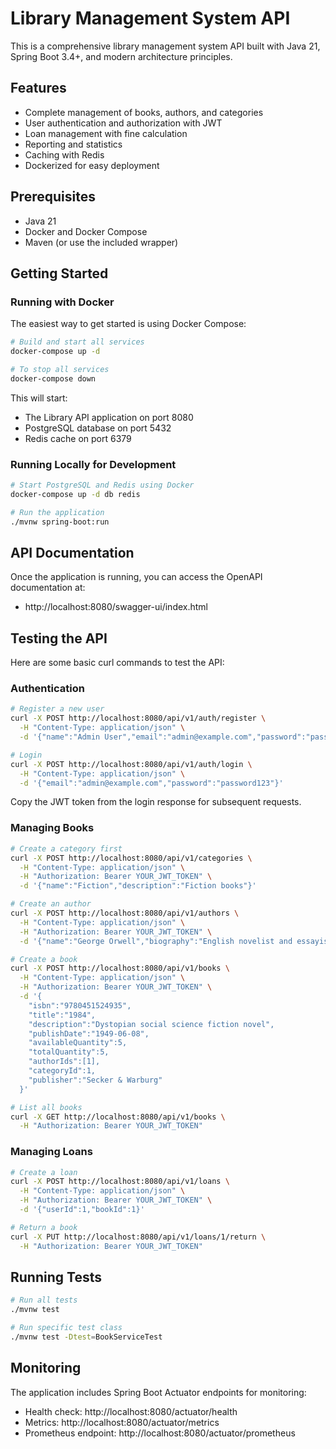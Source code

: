 # Library Management System API

This is a comprehensive library management system API built with Java 21, Spring Boot 3.4+, and modern architecture principles.

## Features

- Complete management of books, authors, and categories
- User authentication and authorization with JWT
- Loan management with fine calculation
- Reporting and statistics
- Caching with Redis
- Dockerized for easy deployment

## Prerequisites

- Java 21
- Docker and Docker Compose
- Maven (or use the included wrapper)

## Getting Started

### Running with Docker

The easiest way to get started is using Docker Compose:

```bash
# Build and start all services
docker-compose up -d

# To stop all services
docker-compose down
```

This will start:
- The Library API application on port 8080
- PostgreSQL database on port 5432
- Redis cache on port 6379

### Running Locally for Development

```bash
# Start PostgreSQL and Redis using Docker
docker-compose up -d db redis

# Run the application
./mvnw spring-boot:run
```

## API Documentation

Once the application is running, you can access the OpenAPI documentation at:

- http://localhost:8080/swagger-ui/index.html

## Testing the API

Here are some basic curl commands to test the API:

### Authentication

```bash
# Register a new user
curl -X POST http://localhost:8080/api/v1/auth/register \
  -H "Content-Type: application/json" \
  -d '{"name":"Admin User","email":"admin@example.com","password":"password123","role":"ADMIN"}'

# Login
curl -X POST http://localhost:8080/api/v1/auth/login \
  -H "Content-Type: application/json" \
  -d '{"email":"admin@example.com","password":"password123"}'
```

Copy the JWT token from the login response for subsequent requests.

### Managing Books

```bash
# Create a category first
curl -X POST http://localhost:8080/api/v1/categories \
  -H "Content-Type: application/json" \
  -H "Authorization: Bearer YOUR_JWT_TOKEN" \
  -d '{"name":"Fiction","description":"Fiction books"}'

# Create an author
curl -X POST http://localhost:8080/api/v1/authors \
  -H "Content-Type: application/json" \
  -H "Authorization: Bearer YOUR_JWT_TOKEN" \
  -d '{"name":"George Orwell","biography":"English novelist and essayist","birthDate":"1903-06-25"}'

# Create a book
curl -X POST http://localhost:8080/api/v1/books \
  -H "Content-Type: application/json" \
  -H "Authorization: Bearer YOUR_JWT_TOKEN" \
  -d '{
    "isbn":"9780451524935",
    "title":"1984",
    "description":"Dystopian social science fiction novel",
    "publishDate":"1949-06-08",
    "availableQuantity":5,
    "totalQuantity":5,
    "authorIds":[1],
    "categoryId":1,
    "publisher":"Secker & Warburg"
  }'

# List all books
curl -X GET http://localhost:8080/api/v1/books \
  -H "Authorization: Bearer YOUR_JWT_TOKEN"
```

### Managing Loans

```bash
# Create a loan
curl -X POST http://localhost:8080/api/v1/loans \
  -H "Content-Type: application/json" \
  -H "Authorization: Bearer YOUR_JWT_TOKEN" \
  -d '{"userId":1,"bookId":1}'

# Return a book
curl -X PUT http://localhost:8080/api/v1/loans/1/return \
  -H "Authorization: Bearer YOUR_JWT_TOKEN"
```

## Running Tests

```bash
# Run all tests
./mvnw test

# Run specific test class
./mvnw test -Dtest=BookServiceTest
```

## Monitoring

The application includes Spring Boot Actuator endpoints for monitoring:

- Health check: http://localhost:8080/actuator/health
- Metrics: http://localhost:8080/actuator/metrics
- Prometheus endpoint: http://localhost:8080/actuator/prometheus